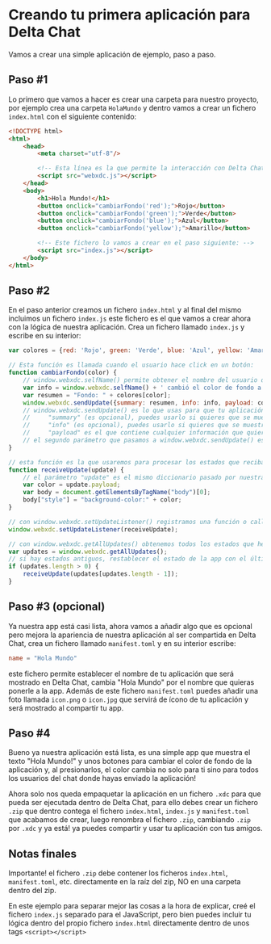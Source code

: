 # Creando tu primera aplicación para Delta Chat

Vamos a crear una simple aplicación de ejemplo, paso a paso.

## Paso #1

Lo primero que vamos a hacer es crear una carpeta para nuestro proyecto, por ejemplo crea una carpeta `HolaMundo` y dentro vamos a crear un fichero `index.html` con el siguiente contenido:

```html
<!DOCTYPE html>
<html>
    <head>
        <meta charset="utf-8"/>

        <!-- Esta línea es la que permite la interacción con Delta Chat: -->
        <script src="webxdc.js"></script>
    </head>
    <body>
        <h1>Hola Mundo!</h1>
        <button onclick="cambiarFondo('red');">Rojo</button>
        <button onclick="cambiarFondo('green');">Verde</button>
        <button onclick="cambiarFondo('blue');">Azul</button>
        <button onclick="cambiarFondo('yellow');">Amarillo</button>

        <!-- Este fichero lo vamos a crear en el paso siguiente: -->
        <script src="index.js"></script>
    </body>
</html>
```

## Paso #2

En el paso anterior creamos un fichero `index.html` y al final del mismo incluimos un fichero `index.js` este fichero es el que vamos a crear ahora con la lógica de nuestra aplicación. Crea un fichero llamado `index.js` y escribe en su interior:

```js
var colores = {red: 'Rojo', green: 'Verde', blue: 'Azul', yellow: 'Amarillo'}

// Esta función es llamada cuando el usuario hace click en un botón:
function cambiarFondo(color) {
    // window.webxdc.selfName() permite obtener el nombre del usuario donde está corriendo tu app en este momento, adicionalmente puedes usar window.webxdc.selfAddr() para obtener su dirección de correo para usarla como identificador/ID del usuario
    var info = window.webxdc.selfName() + ' cambió el color de fondo a: ' + colores[color];
    var resumen = "Fondo: " + colores[color];
    window.webxdc.sendUpdate({summary: resumen, info: info, payload: color}, info);
    // window.webxdc.sendUpdate() es lo que usas para que tu aplicación se comunique entre varios dispositivos, el primer argumento es un diccionario con los siguientes atributos:
    //     "summary" (es opcional), puedes usarlo si quieres que se muestre un sumario en el mensaje donde se envió tu aplicación por ejemplo para mostrar un resumen del estado de la aplicación.
    //     "info" (es opcional), puedes usarlo si quieres que se muestre un mensaje en el chat avisando que algo cambió dentro de tu app, por ejemplo cuando alguien obtiene una nueva puntuación alta en un juego.
    //     "payload" es el que contiene cualquier información que quieras compartir con los otros dispositivos donde corre tu app, logrando así una interacción en red, en este atributo puedes colocar cualquier objeto de JavaScript, como una lista, diccionarios, etc.
    // el segundo parámetro que pasamos a window.webxdc.sendUpdate() es un texto con una descripción que se mostrará en el correo normal si alguien usa un cliente de correo normal para abrir el mensaje.
}

// esta función es la que usaremos para procesar los estados que recibamos de nuestra aplicación, los cuales fueron enviados con window.webxdc.sendUpdate(), tanto en el dispositivo actual como de otros dispositivos en la red:
function receiveUpdate(update) {
    // el parámetro "update" es el mismo diccionario pasado por nuestra aplicación con window.webxdc.sendUpdate(), por tanto contiene el color que enviamos en el atributo "payload"
    var color = update.payload;
    var body = document.getElementsByTagName("body")[0];
    body["style"] = "background-color:" + color;
}

// con window.webxdc.setUpdateListener() registramos una función o callback que será la que processará los estados que recibimos mientras la app está abierta.
window.webxdc.setUpdateListener(receiveUpdate);

// con window.webxdc.getAllUpdates() obtenemos todos los estados que hemos recibido en el pasado, esto nos sirve para restaurar el estado de nuestra aplicación cuando el usuario la abre.
var updates = window.webxdc.getAllUpdates();
// si hay estados antiguos, restablecer el estado de la app con el último estado recibido:
if (updates.length > 0) {
    receiveUpdate(updates[updates.length - 1]);
}
```

## Paso #3 (opcional)

Ya nuestra app está casi lista, ahora vamos a añadir algo que es opcional pero mejora la apariencia de nuestra aplicación al ser compartida en Delta Chat, crea un fichero llamado `manifest.toml` y en su interior escribe:

```toml
name = "Hola Mundo"
```

este fichero permite establecer el nombre de tu aplicación que será mostrado en Delta Chat, cambia "Hola Mundo" por el nombre que quieras ponerle a la app. Además de este fichero `manifest.toml` puedes añadir una foto llamada `icon.png` o `icon.jpg` que servirá de ícono de tu aplicación y será mostrado al compartir tu app.

## Paso #4

Bueno ya nuestra aplicación está lista, es una simple app que muestra el texto "Hola Mundo!" y unos botones para cambiar el color de fondo de la aplicación y, al presionarlos, el color cambia no solo para ti sino para todos los usuarios del chat donde hayas enviado la aplicación!

Ahora solo nos queda empaquetar la aplicación en un fichero `.xdc` para que pueda ser ejecutada dentro de Delta Chat, para ello debes crear un fichero `.zip` que dentro contega el fichero `index.html`, `index.js` y `manifest.toml` que acabamos de crear, luego renombra el fichero `.zip`, cambiando `.zip` por `.xdc` y ya está! ya puedes compartir y usar tu aplicación con tus amigos.

## Notas finales

Importante! el fichero `.zip` debe contener los ficheros `index.html`, `manifest.toml`, etc. directamente en la raíz del zip, NO en una carpeta dentro del zip.

En este ejemplo para separar mejor las cosas a la hora de explicar, creé el fichero `index.js` separado para el JavaScript, pero bien puedes incluir tu lógica dentro del propio fichero `index.html` directamente dentro de unos tags `<script></script>`
